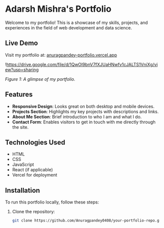 # Adarsh Mishra's Portfolio

Welcome to my portfolio! This is a showcase of my skills, projects, and experiences in the field of web development and data science.

## Live Demo

Visit my portfolio at: [anuragpandey-portfolio.vercel.app](https://anuragpandey-portfolio.vercel.app/)

!https://drive.google.com/file/d/1QwOl9bnV7fXJUaHNwfv1cJALTS1VniXg/view?usp=sharing

*Figure 1: A glimpse of my portfolio.*

## Features

- **Responsive Design**: Looks great on both desktop and mobile devices.
- **Projects Section**: Highlights my key projects with descriptions and links.
- **About Me Section**: Brief introduction to who I am and what I do.
- **Contact Form**: Enables visitors to get in touch with me directly through the site.

## Technologies Used

- HTML
- CSS
- JavaScript
- React (if applicable)
- Vercel for deployment

## Installation

To run this portfolio locally, follow these steps:

1. Clone the repository:

   ```bash
   git clone https://github.com/Anuragpandey0408/your-portfolio-repo.git
